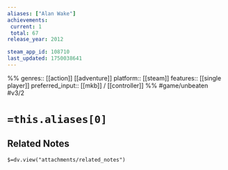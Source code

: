 ```yaml
---
aliases: ["Alan Wake"]
achievements:
 current: 1
 total: 67
release_year: 2012

steam_app_id: 108710
last_updated: 1750038641
---
```

%%
genres:: [[action]] [[adventure]]
platform:: [[steam]]
features:: [[single player]]
preferred_input:: [[mkb]] / [[controller]]
%%
#game/unbeaten
#v3/2

# `=this.aliases[0]`
## Related Notes
`$=dv.view("attachments/related_notes")`